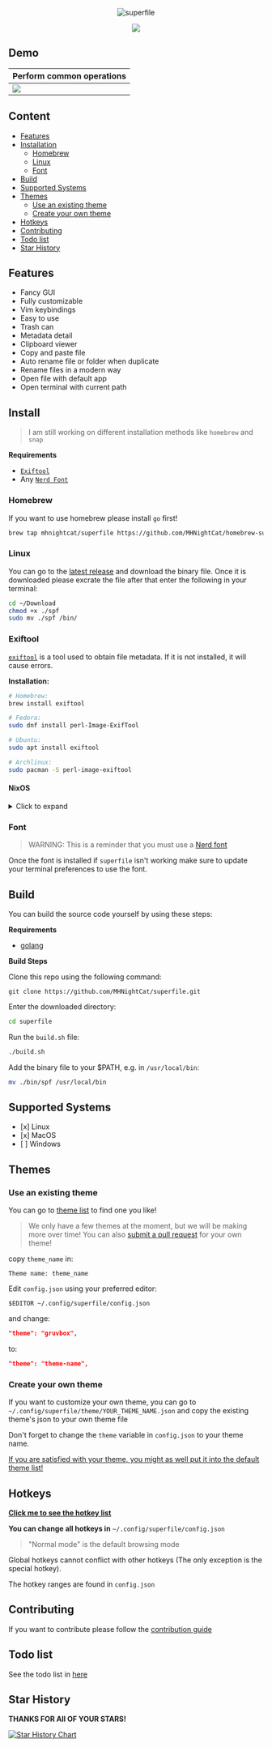 <div align="center">

![superfile](/asset/superfilelogobg.png)

![](/asset/demo.png)

</div>

## Demo

| Perform common operations |
| ------------------------- |
| ![](/asset/demo.gif)      |

## Content

- [Features](#features)
- [Installation](#install)
  - [Homebrew](#homebrew)
  - [Linux](#linux)
  - [Font](#font)
- [Build](#build)
- [Supported Systems](#supported-systems)
- [Themes](#themes)
  - [Use an existing theme](#use-an-existing-theme)
  - [Create your own theme](#create-your-own-theme)
- [Hotkeys](#hotkeys)
- [Contributing](#contributing)
- [Todo list](#todo-list)
- [Star History](#star-history)

## Features

- Fancy GUI
- Fully customizable
- Vim keybindings
- Easy to use
- Trash can
- Metadata detail
- Clipboard viewer
- Copy and paste file
- Auto rename file or folder when duplicate
- Rename files in a modern way
- Open file with default app
- Open terminal with current path

## Install

> I am still working on different installation methods like `homebrew` and `snap`

**Requirements**

- [`Exiftool`](#exiftool)
- Any [`Nerd Font`](#font)

### Homebrew

If you want to use homebrew please install `go` first!

```bash
brew tap mhnightcat/superfile https://github.com/MHNightCat/homebrew-superfile.git && brew install superfile
```

### Linux

You can go to the [latest release](https://github.com/MHNightCat/superfile/releases/latest) and download the binary file. Once it is downloaded please excrate the file after that enter the following in your terminal:

```bash
cd ~/Download
chmod +x ./spf
sudo mv ./spf /bin/
```

### Exiftool

[`exiftool`](https://github.com/exiftool/exiftool) is a tool used to obtain file metadata. If it is not installed, it will cause errors.

**Installation:**

```bash
# Homebrew:
brew install exiftool

# Fedora:
sudo dnf install perl-Image-ExifTool

# Ubuntu:
sudo apt install exiftool

# Archlinux:
sudo pacman -S perl-image-exiftool
```

<h4>
     NixOS
</h4>

<details><summary>Click to expand</summary>
<p>

Add superfile to your flake inputs:

```nix
inputs = {
  superfile = {
    url = "github:MHNightCat/superfile";
  };
  # ...
};
```

Then you can add it to your packages:

```nix
let
  system = "x86_64-linux";
in {
  environment.systemPackages = with pkgs; [
    # ...
    inputs.superfile.packages.${system}.default  ];
}
```

</details>

### Font

> WARNING: This is a reminder that you must use a [Nerd font](https://www.nerdfonts.com/font-downloads)

Once the font is installed if `superfile` isn't working make sure to update your terminal preferences to use the font.

## Build

You can build the source code yourself by using these steps:

**Requirements**

- [golang](https://go.dev/doc/install)

**Build Steps**

Clone this repo using the following command:

```
git clone https://github.com/MHNightCat/superfile.git
```

Enter the downloaded directory:

```bash
cd superfile
```

Run the `build.sh` file:

```bash
./build.sh
```

Add the binary file to your $PATH, e.g. in `/usr/local/bin`:

```bash
mv ./bin/spf /usr/local/bin
```

## Supported Systems

- \[x\] Linux
- \[x\] MacOS
- \[ \] Windows

## Themes

### Use an existing theme

You can go to [theme list](https://github.com/MHNightCat/superfile/blob/main/THEMELIST.md) to find one you like!

> We only have a few themes at the moment, but we will be making more over time! You can also [submit a pull request](https://github.com/MHNightCat/superfile/pulls) for your own theme!

copy `theme_name` in:
```
Theme name: theme_name
```

Edit `config.json` using your preferred editor:

```
$EDITOR ~/.config/superfile/config.json
```

and change:

```json
"theme": "gruvbox",
```

to:

```json
"theme": "theme-name",
```

### Create your own theme

If you want to customize your own theme, you can go to `~/.config/superfile/theme/YOUR_THEME_NAME.json` and copy the existing theme's json to your own theme file

Don't forget to change the `theme` variable in `config.json` to your theme name.


[If you are satisfied with your theme, you might as well put it into the default theme list!](#contribute)

## Hotkeys

[**Click me to see the hotkey list**](https://github.com/MHNightCat/superfile/blob/main/HOTKEYS.md)

**You can change all hotkeys in** `~/.config/superfile/config.json`


> "Normal mode" is the default browsing mode

Global hotkeys cannot conflict with other hotkeys (The only exception is the special hotkey).

The hotkey ranges are found in `config.json`

## Contributing

If you want to contribute please follow the [contribution guide](./CONTRIBUTING.md)

## Todo list

See the todo list in [here](https://github.com/MHNightCat/superfile/blob/main/TODOLIST.md)

## Star History

**THANKS FOR All OF YOUR STARS!**

<a href="https://star-history.com/#MHNightCat/superfile&Timeline">
 <picture>
   <source media="(prefers-color-scheme: dark)" srcset="https://api.star-history.com/svg?repos=MHNightCat/superfile&type=Timeline&theme=dark" />
   <source media="(prefers-color-scheme: light)" srcset="https://api.star-history.com/svg?repos=MHNightCat/superfile&type=Timeline" />
   <img alt="Star History Chart" src="https://api.star-history.com/svg?repos=MHNightCat/superfile&type=Timeline" />
 </picture>
</a>
